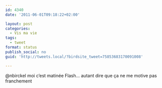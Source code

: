 ```yaml
---
id: 4340
date: '2011-06-01T09:18:22+02:00'

layout: post
categories:
  - Vis ma vie
tags:
  - tweet
format: status
publish_social: no
guid: 'http://tweets.local/?birdsite_tweet=75853683170091008'

---
```


@nbirckel moi c’est matinée Flash… autant dire que ça ne me motive pas franchement
